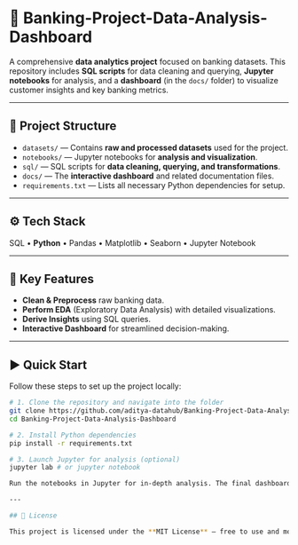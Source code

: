 # 🏦 Banking-Project-Data-Analysis-Dashboard

A comprehensive **data analytics project** focused on banking datasets. This repository includes **SQL scripts** for data cleaning and querying, **Jupyter notebooks** for analysis, and a **dashboard** (in the `docs/` folder) to visualize customer insights and key banking metrics.

---

## 📂 Project Structure

- `datasets/` — Contains **raw and processed datasets** used for the project.
- `notebooks/` — Jupyter notebooks for **analysis and visualization**.
- `sql/` — SQL scripts for **data cleaning, querying, and transformations**.
- `docs/` — The **interactive dashboard** and related documentation files.
- `requirements.txt` — Lists all necessary Python dependencies for setup.

---

## ⚙️ Tech Stack

SQL • **Python** • Pandas • Matplotlib • Seaborn • Jupyter Notebook

---

## 🚀 Key Features

- **Clean & Preprocess** raw banking data.
- **Perform EDA** (Exploratory Data Analysis) with detailed visualizations.
- **Derive Insights** using SQL queries.
- **Interactive Dashboard** for streamlined decision-making.

---

## ▶️ Quick Start

Follow these steps to set up the project locally:

```bash
# 1. Clone the repository and navigate into the folder
git clone https://github.com/aditya-datahub/Banking-Project-Data-Analysis-Dashboard.git
cd Banking-Project-Data-Analysis-Dashboard

# 2. Install Python dependencies
pip install -r requirements.txt

# 3. Launch Jupyter for analysis (optional)
jupyter lab # or jupyter notebook

Run the notebooks in Jupyter for in-depth analysis. The final dashboard is available for viewing within the docs/ folder.

---

## 📜 License

This project is licensed under the **MIT License** – free to use and modify.
